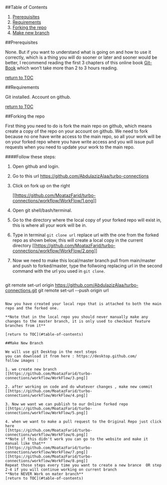 ##Table of Contents

1. [Prerequisites](#prerequisites)
2. [Requirements](#requirements)
3. [Forking the repo](#forking-the-repo)
4. [Make new branch](#make-branch)


##Prerequisites

None. But if you want to understand what is going on and how to use it correctly, which is a thing you will do sooner or later and sooner would be better, I recommend reading the first 3 chapters of this online book [Git-Book](http://git-scm.com/book/en/v2)  which won’t take more than 2 to 3 hours reading.

[return to TOC](#table-of-contents)

##Requirements

Git installed.
Account on github.

[return to TOC](#table-of-contents)


##Forking the repo

First thing you need to do is fork the main repo on github, which means create a copy of the repo on your account on github. We need to fork because no one have write access to the main repo, so all your work will be on your forked repo where you have write access and you will issue pull requests when you need to update your work to the main repo.

####Follow these steps:
1. Open github and login.
2. Go to this url https://github.com/AbdulazizAlaa/turbo-connections
3. Click on fork up on the right

   [[https://github.com/MoatazFarid/turbo-connections/workflow/WorkFlow/1.png]]

4. Open git shell/bash/terminal.
5. Go to the directory where the local copy of your forked repo will exist in, this is where all your work will be in.
6. Type in terminal `git clone url` replace url with the one from the forked repo as shown below, this will create a local copy in the current directory
   [[https://github.com/MoatazFarid/turbo-connections/workflow/WorkFlow/2.png]]
7. Now we need to make this local/master branch pull from main/master and push to forked/master, type the follwoing replacing url in the second command with the url you used in `git clone`.  

    ```
git remote set-url origin https://github.com/AbdulazizAlaa/turbo-connections.git
git remote set-url --push origin url
```

Now you have created your local repo that is attached to both the main repo and the forked one.

**Note that in the local repo you should never manually make any changes to the master branch, it is only used to checkout feature branches from it**

[return to TOC](#table-of-contents)

##Make New Branch

We will use git Desktop in the next steps
you can download it from here : https://desktop.github.com/
follow images :

1. we create new branch
[[https://github.com/MoatazFarid/turbo-connections/workflow/WorkFlow/3.png]]

2. after working on code and do whatever changes , make new commit
[[https://github.com/MoatazFarid/turbo-connections/workflow/WorkFlow/4.png]]

3. Now we want we can publish to our Online forked repo
[[https://github.com/MoatazFarid/turbo-connections/workflow/WorkFlow/5.png]]

4. when we want to make a pull request to the Original Repo just click here
[[https://github.com/MoatazFarid/turbo-connections/workflow/WorkFlow/6.png]]
**Note if this didn't work you can go to the website and make it manual like that**
[[https://github.com/MoatazFarid/turbo-connections/workflow/WorkFlow/7.png]]
[[https://github.com/MoatazFarid/turbo-connections/workflow/WorkFlow/8.png]]
Repeat those steps every time you want to create a new brance  OR step 2-4 if you will continue working on current branch
**Note NEVER Work on mater branch**
[return to TOC](#table-of-contents)
